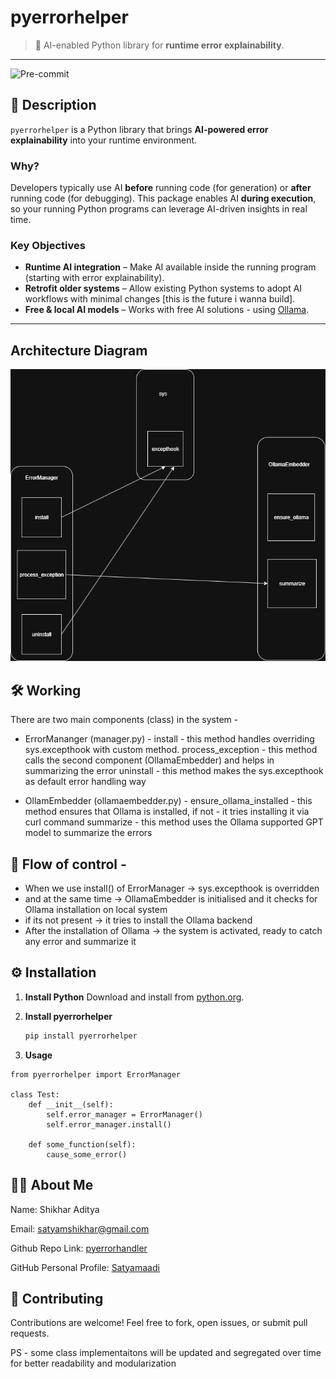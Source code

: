 # pyerrorhelper

> 🧠 AI-enabled Python library for **runtime error explainability**.

---

![Pre-commit](https://github.com/Satyamaadi/pyerrorhelper/actions/workflows/pre-commit.yml/badge.svg)


## 📖 Description

`pyerrorhelper` is a Python library that brings **AI-powered error explainability** into your runtime environment.

### Why?
Developers typically use AI **before** running code (for generation) or **after** running code (for debugging).
This package enables AI **during execution**, so your running Python programs can leverage AI-driven insights in real time.

### Key Objectives
- **Runtime AI integration** – Make AI available inside the running program (starting with error explainability).
- **Retrofit older systems** – Allow existing Python systems to adopt AI workflows with minimal changes [this is the future i wanna build].
- **Free & local AI models** – Works with free AI solutions - using [Ollama](https://www.ollama.com).

---

## Architecture Diagram

![Architecture Digram](https://raw.githubusercontent.com/Satyamaadi/pyerrorhelper/refs/heads/main/pyerrorhelper.jpg)

## 🛠️ Working

There are two main components (class) in the system -

- ErrorMananger (manager.py) -
    install - this method handles overriding sys.excepthook with custom method.
    process_exception - this method calls the second component (OllamaEmbedder) and helps in summarizing the error
    uninstall - this method makes the sys.excepthook as default error handling way

- OllamEmbedder (ollamaembedder.py) -
    ensure_ollama_installed - this method ensures that Ollama is installed, if not - it tries installing it via curl command
    summarize - this method uses the Ollama supported GPT model to summarize the errors

## 🔀 Flow of control -

- When we use install() of ErrorManager -> sys.excepthook is overridden
- and at the same time -> OllamaEmbedder is initialised and it checks for Ollama installation on local system
- if its not present -> it tries to install the Ollama backend
- After the installation of Ollama -> the system is activated, ready to catch any error and summarize it


## ⚙️ Installation

1. **Install Python**
   Download and install from [python.org](https://www.python.org/downloads/).

2. **Install pyerrorhelper**
   ```bash
   pip install pyerrorhelper
   ```

3. **Usage**
```
from pyerrorhelper import ErrorManager

class Test:
    def __init__(self):
        self.error_manager = ErrorManager()
        self.error_manager.install()

    def some_function(self):
        cause_some_error()
```
## 👨‍💻 About Me

Name: Shikhar Aditya

Email: satyamshikhar@gmail.com

Github Repo Link: [pyerrorhandler](https://github.com/Satyamaadi/pyerrorhelper)

GitHub Personal Profile: [Satyamaadi](https://github.com/Satyamaadi)

## 🤝 Contributing

Contributions are welcome! Feel free to fork, open issues, or submit pull requests.

PS - some class implementaitons will be updated and segregated over time for better readability and modularization

